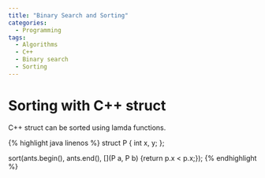 ```yaml
---
title: "Binary Search and Sorting"
categories:
  - Programming
tags:
  - Algorithms
  - C++
  - Binary search
  - Sorting
---
```


# Sorting with C++ struct

C++ struct can be sorted using lamda functions.

{% highlight java linenos %}
struct P {
  int x, y;
};

sort(ants.begin(), ants.end(), [](P a, P b) {return p.x < p.x;});
{% endhighlight %}
